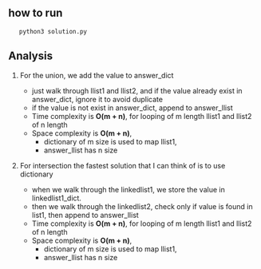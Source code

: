 ## how to run
```
   python3 solution.py
```

## Analysis
1. For the union, we add the value to answer_dict
   - just walk through llist1 and llist2, and if the value already exist in answer_dict, ignore it to avoid duplicate
   - if the value is not exist in answer_dict, append to answer_llist
   - Time complexity is **O(m + n)**, for looping of m length llist1 and llist2 of n length
   - Space complexity is **O(m + n)**, 
      * dictionary of m size is used to map llist1, 
      * answer_llist has n size

2. For intersection the fastest solution that I can think of is to use dictionary
   - when we walk through the linkedlist1, we store the value in linkedlist1_dict.
   - then we walk through the linkedlist2, check only if value is found in list1, then append to answer_llist
   - Time complexity is **O(m + n)**, for looping of m length llist1 and llist2 of n length
   - Space complexity is **O(m + n)**, 
      * dictionary of m size is used to map llist1, 
      * answer_llist has n size
